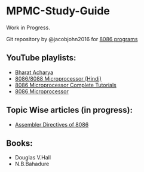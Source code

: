 # MPMC-Study-Guide
Work in Progress.

Git repository by @jacobjohn2016 for [8086 programs](https://github.com/jacobjohn2016/8086-Programs)

## YouTube playlists:

- [Bharat Acharya](https://www.youtube.com/playlist?list=PLlvdWxdEnq-s5NO-a2VS_MmjcAtG03z8b)
- [8086/8088 Microprocessor (Hindi)](https://www.youtube.com/playlist?list=PLSWRPBzGkib9s4PN7kRpOSQLIuhg4QuZ9)
- [8086 Microprocessor Complete Tutorials](https://www.youtube.com/playlist?list=PLc21Sqj4D8SSRpPFZLL6XvS7aGFs3HQ4H)
- [8086 Microprocessor](https://www.youtube.com/playlist?list=PL3CV6a8uJdgYSFq8n_6kvTMe7m2PCKGfs)

## Topic Wise articles (in progress):

- [Assembler Directives of 8086](https://www.ukessays.com/essays/engineering/assembler-directive-of-8086-microprocessor.php)

## Books:

- Douglas V.Hall
- N.B.Bahadure


